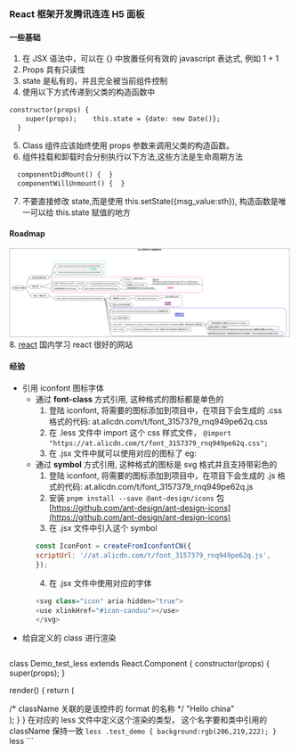 ### React 框架开发腾讯连连 H5 面板

#### 一些基础
1. 在 JSX 语法中，可以在 {} 中放置任何有效的 javascript 表达式, 例如 1 + 1
2. Props 具有只读性
3. state 是私有的，并且完全被当前组件控制
4. 使用以下方式传递到父类的构造函数中
```
constructor(props) {
    super(props);    this.state = {date: new Date()};
  }
```
5. Class 组件应该始终使用 props 参数来调用父类的构造函数。
6. 组件挂载和卸载时会分别执行以下方法,这些方法是生命周期方法
```
  componentDidMount() {  }
  componentWillUnmount() {  }
```
7. 不要直接修改 state,而是使用 this.setState({msg_value:sth}), 构造函数是唯一可以给 this.state 赋值的地方
#### Roadmap

![h5](./assets/h5_roadmap.png)
8. [react](https://react.docschina.org/) 国内学习 react 很好的网站
#### 经验

* 引用 iconfont 图标字体
	* 通过 **font-class** 方式引用, 这种格式的图标都是单色的
		1. 登陆 iconfont, 将需要的图标添加到项目中，在项目下会生成的 .css 格式的代码: at.alicdn.com/t/font_3157379_rnq949pe62q.css
		2. 在 .less 文件中 import 这个 css 样式文件， ``@import "https://at.alicdn.com/t/font_3157379_rnq949pe62q.css";``
		3. 在 .jsx 文件中就可以使用对应的图标了 eg: <i class="iconfont icon-info"></i>
	* 通过 **symbol** 方式引用, 这种格式的图标是 svg 格式并且支持带彩色的
		1. 登陆 iconfont, 将需要的图标添加到项目中，在项目下会生成的 .js 格式的代码: at.alicdn.com/t/font_3157379_rnq949pe62q.js
		2. 安装 ``pnpm install --save @ant-design/icons`` 包 [https://github.com/ant-design/ant-design-icons](https://github.com/ant-design/ant-design-icons)
		3. 在 .jsx 文件中引入这个 symbol
		``` js
        const IconFont = createFromIconfontCN({
        scriptUrl: '//at.alicdn.com/t/font_3157379_rnq949pe62q.js',
        });
		```
		4. 在 .jsx 文件中使用对应的字体
		``` js
        <svg class="icon" aria-hidden="true">
        <use xlinkHref="#icon-candou"></use>
        </svg>
		```
* 给自定义的 class 进行渲染
	``` jsx
class Demo_test_less extends React.Component {
  constructor(props) {
    super(props);
  }

  render() {
    return (
      <div className="test_demo"> /* className 关联的是该控件的 format 的名称 */
        "Hello china"
      </div>
    );
  }
}
在对应的 less 文件中定义这个渲染的类型， 这个名字要和类中引用的 className 保持一致
	``` less
    .test_demo {
        background:rgb(206,219,222);
    }
	``` less
	```

